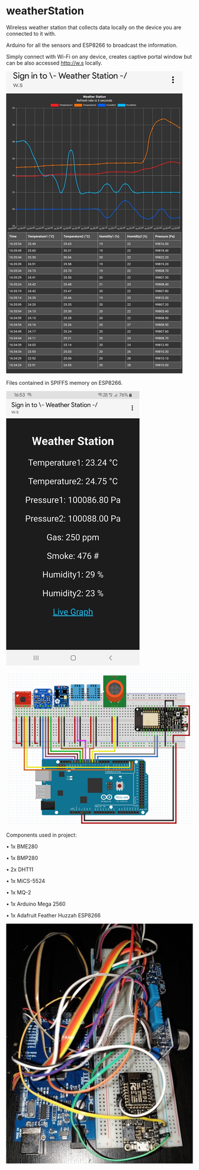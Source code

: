 # weatherStation
Wireless weather station that collects data locally on the device you are connected to it with. 

Arduino for all the sensors and ESP8266 to broadcast the information.

Simply connect with Wi-Fi on any device, creates captive portal window but can be also accessed http://w.s locally.

![Graph seen on mobile device](/images/liveGraph.jpg)

Files contained in SPIFFS memory on ESP8266.

![Stats seen on mobile device](/images/liveStats.jpg)

![System sketch](/images/sketch.png)

Components used in project:

• 1x BME280

• 1x BMP280

• 2x DHT11

• 1x MiCS-5524

• 1x MQ-2

• 1x Arduino Mega 2560

• 1x Adafruit Feather Huzzah ESP8266

![Real world version](/images/asbuilt.jpg)
